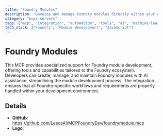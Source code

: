 ```yaml
---
title: "Foundry Modules"
description: "Develop and manage Foundry modules directly within your AI-assisted development environment."
category: "mcps-servers"
tags: ["mcp", "integration", "automation", "tools", "ai", "machine-learning"]
tech_stack: ["Foundry", "Module Development", "JavaScript"]
---
```


# Foundry Modules

This MCP provides specialized support for Foundry module development, offering tools and capabilities tailored to the Foundry ecosystem. Developers can create, manage, and maintain Foundry modules with AI assistance, streamlining the module development process. The integration ensures that all Foundry-specific workflows and requirements are properly handled within your development environment.

## Details

- **GitHub**: https://github.com/LesosAI/MCPFoundryDev/foundrymodule.mcp
- **Logo**: 
